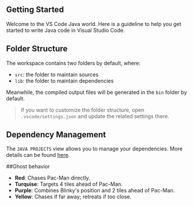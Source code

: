 ## Getting Started

Welcome to the VS Code Java world. Here is a guideline to help you get started to write Java code in Visual Studio Code.

## Folder Structure

The workspace contains two folders by default, where:

- `src`: the folder to maintain sources
- `lib`: the folder to maintain dependencies

Meanwhile, the compiled output files will be generated in the `bin` folder by default.

> If you want to customize the folder structure, open `.vscode/settings.json` and update the related settings there.

## Dependency Management

The `JAVA PROJECTS` view allows you to manage your dependencies. More details can be found [here](https://github.com/microsoft/vscode-java-dependency#manage-dependencies).

##Ghost behavior
- **Red**: Chases Pac-Man directly.
- **Turquise**: Targets 4 tiles ahead of Pac-Man.
- **Purple**: Combines Blinky's position and 2 tiles ahead of Pac-Man.
- **Yellow**: Chases if far away; retreats if too close.